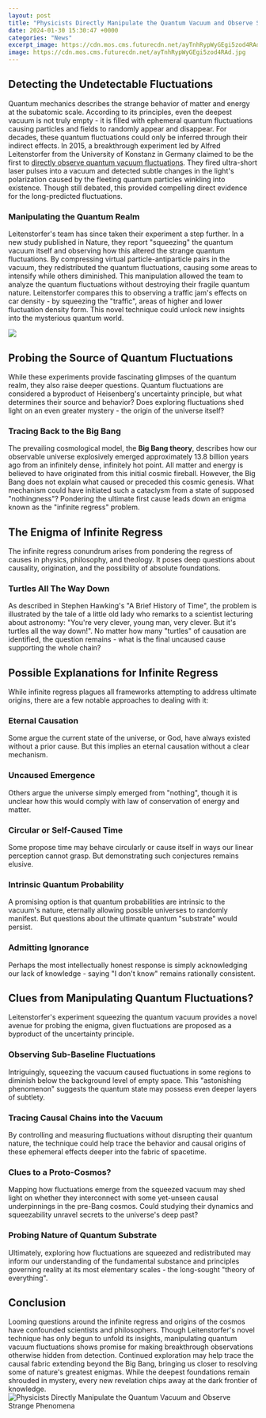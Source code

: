 ```yaml
---
layout: post
title: "Physicists Directly Manipulate the Quantum Vacuum and Observe Strange Phenomena"
date: 2024-01-30 15:30:47 +0000
categories: "News"
excerpt_image: https://cdn.mos.cms.futurecdn.net/ayTnhRypWyGEgi5zod4RAd.jpg
image: https://cdn.mos.cms.futurecdn.net/ayTnhRypWyGEgi5zod4RAd.jpg
---
```


## Detecting the Undetectable Fluctuations 
Quantum mechanics describes the strange behavior of matter and energy at the subatomic scale. According to its principles, even the deepest vacuum is not truly empty - it is filled with ephemeral quantum fluctuations causing particles and fields to randomly appear and disappear. For decades, these quantum fluctuations could only be inferred through their indirect effects. 
In 2015, a breakthrough experiment led by Alfred Leitenstorfer from the University of Konstanz in Germany claimed to be the first to [directly observe quantum vacuum fluctuations](https://store.fi.io.vn/xmas-matching-outfits-for-holiday-chinchilla-christmas-tree-1). They fired ultra-short laser pulses into a vacuum and detected subtle changes in the light's polarization caused by the fleeting quantum particles winkling into existence. Though still debated, this provided compelling direct evidence for the long-predicted fluctuations.
### Manipulating the Quantum Realm
Leitenstorfer's team has since taken their experiment a step further. In a new study published in Nature, they report "squeezing" the quantum vacuum itself and observing how this altered the strange quantum fluctuations. By compressing virtual particle-antiparticle pairs in the vacuum, they redistributed the quantum fluctuations, causing some areas to intensify while others diminished. 
This manipulation allowed the team to analyze the quantum fluctuations without destroying their fragile quantum nature. Leitenstorfer compares this to observing a traffic jam's effects on car density - by squeezing the "traffic", areas of higher and lower fluctuation density form. This novel technique could unlock new insights into the mysterious quantum world.

![](https://scitechdaily.com/images/Quantum-Vacuum-Black-Hole-scaled.jpg)
## Probing the Source of Quantum Fluctuations
While these experiments provide fascinating glimpses of the quantum realm, they also raise deeper questions. Quantum fluctuations are considered a byproduct of Heisenberg's uncertainty principle, but what determines their source and behavior? Does exploring fluctuations shed light on an even greater mystery - the origin of the universe itself?
### Tracing Back to the Big Bang 
The prevailing cosmological model, the **Big Bang theory**, describes how our observable universe explosively emerged approximately 13.8 billion years ago from an infinitely dense, infinitely hot point. All matter and energy is believed to have originated from this initial cosmic fireball. 
However, the Big Bang does not explain what caused or preceded this cosmic genesis. What mechanism could have initiated such a cataclysm from a state of supposed "nothingness"? Pondering the ultimate first cause leads down an enigma known as the "infinite regress" problem.
## The Enigma of Infinite Regress
The infinite regress conundrum arises from pondering the regress of causes in physics, philosophy, and theology. It poses deep questions about causality, origination, and the possibility of absolute foundations.
### Turtles All The Way Down 
As described in Stephen Hawking's "A Brief History of Time", the problem is illustrated by the tale of a little old lady who remarks to a scientist lecturing about astronomy: "You're very clever, young man, very clever. But it's turtles all the way down!". No matter how many "turtles" of causation are identified, the question remains - what is the final uncaused cause supporting the whole chain?
## Possible Explanations for Infinite Regress
While infinite regress plagues all frameworks attempting to address ultimate origins, there are a few notable approaches to dealing with it:
### Eternal Causation
Some argue the current state of the universe, or God, have always existed without a prior cause. But this implies an eternal causation without a clear mechanism. 
### Uncaused Emergence
Others argue the universe simply emerged from "nothing", though it is unclear how this would comply with law of conservation of energy and matter. 
### Circular or Self-Caused Time
Some propose time may behave circularly or cause itself in ways our linear perception cannot grasp. But demonstrating such conjectures remains elusive.
### Intrinsic Quantum Probability 
A promising option is that quantum probabilities are intrinsic to the vacuum's nature, eternally allowing possible universes to randomly manifest. But questions about the ultimate quantum "substrate" would persist. 
### Admitting Ignorance
Perhaps the most intellectually honest response is simply acknowledging our lack of knowledge - saying "I don't know" remains rationally consistent.
## Clues from Manipulating Quantum Fluctuations? 
Leitenstorfer's experiment squeezing the quantum vacuum provides a novel avenue for probing the enigma, given fluctuations are proposed as a byproduct of the uncertainty principle. 
### Observing Sub-Baseline Fluctuations
Intriguingly, squeezing the vacuum caused fluctuations in some regions to diminish below the background level of empty space. This "astonishing phenomenon" suggests the quantum state may possess even deeper layers of subtlety.
### Tracing Causal Chains into the Vacuum 
By controlling and measuring fluctuations without disrupting their quantum nature, the technique could help trace the behavior and causal origins of these ephemeral effects deeper into the fabric of spacetime. 
### Clues to a Proto-Cosmos?
Mapping how fluctuations emerge from the squeezed vacuum may shed light on whether they interconnect with some yet-unseen causal underpinnings in the pre-Bang cosmos. Could studying their dynamics and squeezability unravel secrets to the universe's deep past?
### Probing Nature of Quantum Substrate 
Ultimately, exploring how fluctuations are squeezed and redistributed may inform our understanding of the fundamental substance and principles governing reality at its most elementary scales - the long-sought "theory of everything".
## Conclusion
Looming questions around the infinite regress and origins of the cosmos have confounded scientists and philosophers. Though Leitenstorfer's novel technique has only begun to unfold its insights, manipulating quantum vacuum fluctuations shows promise for making breakthrough observations otherwise hidden from detection. Continued exploration may help trace the causal fabric extending beyond the Big Bang, bringing us closer to resolving some of nature's greatest enigmas. While the deepest foundations remain shrouded in mystery, every new revelation chips away at the dark frontier of knowledge.
![Physicists Directly Manipulate the Quantum Vacuum and Observe Strange Phenomena](https://cdn.mos.cms.futurecdn.net/ayTnhRypWyGEgi5zod4RAd.jpg)